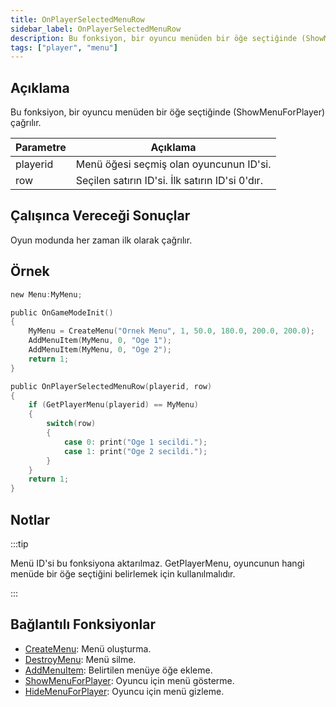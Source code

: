 ```yaml
---
title: OnPlayerSelectedMenuRow
sidebar_label: OnPlayerSelectedMenuRow
description: Bu fonksiyon, bir oyuncu menüden bir öğe seçtiğinde (ShowMenuForPlayer) çağrılır.
tags: ["player", "menu"]
---
```


## Açıklama

Bu fonksiyon, bir oyuncu menüden bir öğe seçtiğinde (ShowMenuForPlayer) çağrılır.

| Parametre | Açıklama                                                    |
| --------- | ----------------------------------------------------------- |
| playerid  | Menü öğesi seçmiş olan oyuncunun ID'si.                     |
| row       | Seçilen satırın ID'si. İlk satırın ID'si 0'dır.             |

## Çalışınca Vereceği Sonuçlar

Oyun modunda her zaman ilk olarak çağrılır.

## Örnek

```c
new Menu:MyMenu;

public OnGameModeInit()
{
    MyMenu = CreateMenu("Ornek Menu", 1, 50.0, 180.0, 200.0, 200.0);
    AddMenuItem(MyMenu, 0, "Oge 1");
    AddMenuItem(MyMenu, 0, "Oge 2");
    return 1;
}

public OnPlayerSelectedMenuRow(playerid, row)
{
    if (GetPlayerMenu(playerid) == MyMenu)
    {
        switch(row)
        {
            case 0: print("Oge 1 secildi.");
            case 1: print("Oge 2 secildi.");
        }
    }
    return 1;
}
```

## Notlar

:::tip

Menü ID'si bu fonksiyona aktarılmaz. GetPlayerMenu, oyuncunun hangi menüde bir öğe seçtiğini belirlemek için kullanılmalıdır.

:::

## Bağlantılı Fonksiyonlar

- [CreateMenu](../functions/CreateMenu): Menü oluşturma.
- [DestroyMenu](../functions/DestroyMenu): Menü silme.
- [AddMenuItem](../functions/AddMenuItem): Belirtilen menüye öğe ekleme.
- [ShowMenuForPlayer](../functions/ShowMenuForPlayer): Oyuncu için menü gösterme.
- [HideMenuForPlayer](../functions/HideMenuForPlayer): Oyuncu için menü gizleme.
